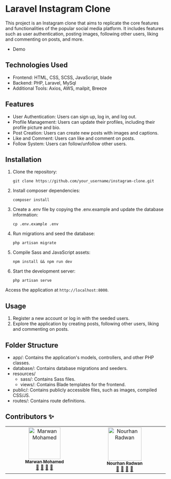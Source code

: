 # Laravel Instagram Clone

This project is an Instagram clone that aims to replicate the core features and functionalities of the popular social media platform. It includes features such as user authentication, posting images, following other users, liking and commenting on posts, and more.

- Demo

## Technologies Used

- Frontend: HTML, CSS, SCSS, JavaScript, blade
- Backend: PHP, Laravel, MySql
- Additional Tools: Axios, AWS, mailpit, Breeze

## Features

- User Authentication: Users can sign up, log in, and log out.
- Profile Management: Users can update their profiles, including their profile picture and bio.
- Post Creation: Users can create new posts with images and captions.
- Like and Comment: Users can like and comment on posts.
- Follow System: Users can follow/unfollow other users.

## Installation

1. Clone the repository:

    ```
    git clone https://github.com/your_username/instagram-clone.git 
    ```

2. Install composer dependencies:

    ```
    composer install 
    ```

3. Create a .env file by copying the .env.example and update the database information:

    ```
    cp .env.example .env 
    ```

4. Run migrations and seed the database:

    ```
    php artisan migrate
    ```

5. Compile Sass and JavaScript assets:

    ```
    npm install && npm run dev
    ```

6. Start the development server:

    ```
    php artisan serve
    ```

Access the application at `http://localhost:8000`.

## Usage

1. Register a new account or log in with the seeded users.
2. Explore the application by creating posts, following other users, liking and commenting on posts.


## Folder Structure

- app/: Contains the application's models, controllers, and other PHP classes.
- database/: Contains database migrations and seeders.
- resources/
    - sass/: Contains Sass files.
    - views/: Contains Blade templates for the frontend.
- public/: Contains publicly accessible files, such as images, compiled CSS/JS.
- routes/: Contains route definitions.

## Contributors ✨

<table>
  <tbody>
    <tr>
      <td align="center" valign="top" width="14.28%">
        <a href="https://github.com/marwan-mohamed12">
          <img src="https://avatars.githubusercontent.com/u/40841193?v=4" width="100px;" alt="Marwan Mohamed" /><br /><sub><b>Marwan Mohamed</b></sub>
        </a><br />
        <a href="#" title="Answering Questions">💬</a> 
        <a href="#" title="Documentation">📖</a> 
        <a href="#" title="Reviewed Pull Requests">👀</a> 
        <a href="#" title="Talks">📢</a>
      </td>
      <td align="center" valign="top" width="15%">
        <a href="https://github.com/NourhanRadwan145">
          <img src="https://avatars.githubusercontent.com/u/153069096?v=4" width="105px;" alt="Nourhan Radwan" /><br /><sub><b>Nourhan Radwan </b></sub>
        </a><br />
        <a href="#" title="Answering Questions">💬</a> 
        <a href="#" title="Documentation">📖</a> 
        <a href="#" title="Reviewed Pull Requests">👀</a> 
        <a href="#" title="Talks">📢</a>
      </td>
    </tr>
  </tbody>
</table>
